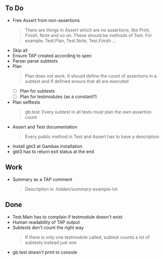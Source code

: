 ## To Do

- Free Assert from non-assertions
    > There are things in Assert which are no assertions, like Print, Finish, Note and so on. These should be methods of Test. For example: Test.Plan, Test.Note, Test.Finish ...
- Skip all
- Ensure TAP created according to  spec
- Parser parse subtests
- Plan
    > Plan does not work. It should define the  count of assertions in a subtest and if  defined ensure that all are executed
    * [ ] Plan for subtests
    * [ ] Plan for testmodules (as a constant?)
- Plan selftests
    > gb.test: Every subtest in all tests must plan the own assertion count
- Assert and Test documentation
    > Every public method in Test and Assert has to have a description
- Install gbt3 at Gambas installation
- gbt3 has to return exit status at the end

## Work

- Summary as a TAP comment
    > Description in .hidden/summary-example-txt

## Done

- Test.Main has to complain if testmodule doesn't exist
- Human readability of TAP output
- Subtests don't count the right way
    > If there is only one testmodule called, subtest counts a lot of subtests instead just one
- gb.test doesn't print to console
